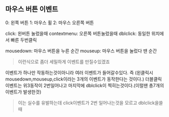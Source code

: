 ## 마우스 버튼 이벤트
0: 왼쪽 버튼
1: 마우스 휠
2: 마우스 오른쪽 버튼

click: 왼버튼 눌렀을때
contextmenu: 오른쪽 버튼눌렀을때
dblclick: 동일한 위치에서 빠른 두번클릭

mousedown: 마우스 버튼을 누른 순간
mouseup: 마우스 버튼을 눌렀다 땐 순간
> 이런식으로 좀더 세밀하게 이벤트를 만질수있겠죠

이벤트가 하나만 작동하는것이아니라 여러 이벤트가 들어갈수있다. 즉 (왼클릭시 mousedown,mouseup,click이라는 3개의 이벤트가 동작한다는 것이다.)
더블클릭 이벤트는 위3동작이 2번일어나고 마지막에 dblclick이 찍히는것이다.(이럴땐 총7개의 이벤트가 발생한것)
>이는 실수를 유발하는데 click이벤트가 2번 일어나는것을 모르고 dblclick을쓸때